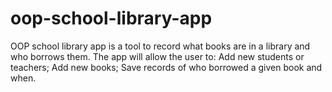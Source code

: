 # oop-school-library-app
OOP school library app is a tool to record what books are in a library and who borrows them. The app will allow the user to: Add new students or teachers; Add new books; Save records of who borrowed a given book and when.
